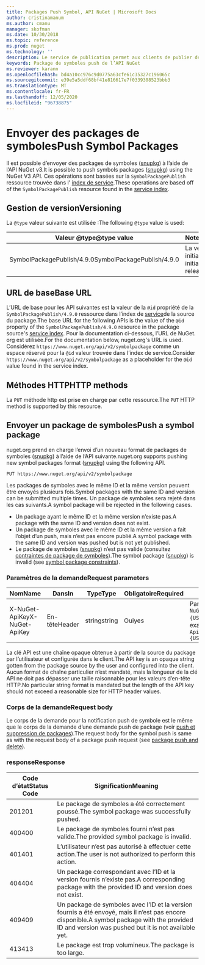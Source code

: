 ```yaml
---
title: Packages Push Symbol, API NuGet | Microsoft Docs
author: cristinamanum
ms.author: cmanu
manager: skofman
ms.date: 10/30/2018
ms.topic: reference
ms.prod: nuget
ms.technology: ''
description: Le service de publication permet aux clients de publier de nouveaux packages de symboles.
keywords: Package de symboles push de l’API NuGet
ms.reviewer: karann
ms.openlocfilehash: bd4a10cc976c9d0775a63cfe61c35327c196065c
ms.sourcegitcommit: e39e5a5ddf68bf41e816617e7f0339308523bbb3
ms.translationtype: MT
ms.contentlocale: fr-FR
ms.lasthandoff: 12/05/2020
ms.locfileid: "96738875"
---
```

# <a name="push-symbol-packages"></a><span data-ttu-id="705a0-104">Envoyer des packages de symboles</span><span class="sxs-lookup"><span data-stu-id="705a0-104">Push Symbol Packages</span></span>

<span data-ttu-id="705a0-105">Il est possible d’envoyer des packages de symboles ([snupkg](../create-packages/Symbol-Packages-snupkg.md)) à l’aide de l’API NuGet v3.</span><span class="sxs-lookup"><span data-stu-id="705a0-105">It is possible to push symbols packages ([snupkg](../create-packages/Symbol-Packages-snupkg.md)) using the NuGet V3 API.</span></span>
<span data-ttu-id="705a0-106">Ces opérations sont basées sur la `SymbolPackagePublish` ressource trouvée dans l' [index de service](service-index.md).</span><span class="sxs-lookup"><span data-stu-id="705a0-106">These operations are based off of the `SymbolPackagePublish` resource found in the [service index](service-index.md).</span></span>

## <a name="versioning"></a><span data-ttu-id="705a0-107">Gestion de version</span><span class="sxs-lookup"><span data-stu-id="705a0-107">Versioning</span></span>

<span data-ttu-id="705a0-108">La `@type` valeur suivante est utilisée :</span><span class="sxs-lookup"><span data-stu-id="705a0-108">The following `@type` value is used:</span></span>

<span data-ttu-id="705a0-109">Valeur @type</span><span class="sxs-lookup"><span data-stu-id="705a0-109">@type value</span></span>                 | <span data-ttu-id="705a0-110">Notes</span><span class="sxs-lookup"><span data-stu-id="705a0-110">Notes</span></span>
--------------------        | -----
<span data-ttu-id="705a0-111">SymbolPackagePublish/4.9.0</span><span class="sxs-lookup"><span data-stu-id="705a0-111">SymbolPackagePublish/4.9.0</span></span>  | <span data-ttu-id="705a0-112">La version initiale</span><span class="sxs-lookup"><span data-stu-id="705a0-112">The initial release</span></span>

## <a name="base-url"></a><span data-ttu-id="705a0-113">URL de base</span><span class="sxs-lookup"><span data-stu-id="705a0-113">Base URL</span></span>

<span data-ttu-id="705a0-114">L’URL de base pour les API suivantes est la valeur de la `@id` propriété de la `SymbolPackagePublish/4.9.0` ressource dans l’index de [service](service-index.md)de la source du package.</span><span class="sxs-lookup"><span data-stu-id="705a0-114">The base URL for the following APIs is the value of the `@id` property of the `SymbolPackagePublish/4.9.0` resource in the package source's [service index](service-index.md).</span></span> <span data-ttu-id="705a0-115">Pour la documentation ci-dessous, l’URL de NuGet. org est utilisée.</span><span class="sxs-lookup"><span data-stu-id="705a0-115">For the documentation below, nuget.org's URL is used.</span></span> <span data-ttu-id="705a0-116">Considérez `https://www.nuget.org/api/v2/symbolpackage` comme un espace réservé pour la `@id` valeur trouvée dans l’index de service.</span><span class="sxs-lookup"><span data-stu-id="705a0-116">Consider `https://www.nuget.org/api/v2/symbolpackage` as a placeholder for the `@id` value found in the service index.</span></span>

## <a name="http-methods"></a><span data-ttu-id="705a0-117">Méthodes HTTP</span><span class="sxs-lookup"><span data-stu-id="705a0-117">HTTP methods</span></span>

<span data-ttu-id="705a0-118">La `PUT` méthode http est prise en charge par cette ressource.</span><span class="sxs-lookup"><span data-stu-id="705a0-118">The `PUT` HTTP method is supported by this resource.</span></span> 

## <a name="push-a-symbol-package"></a><span data-ttu-id="705a0-119">Envoyer un package de symboles</span><span class="sxs-lookup"><span data-stu-id="705a0-119">Push a symbol package</span></span>

<span data-ttu-id="705a0-120">nuget.org prend en charge l’envoi d’un nouveau format de packages de symboles ([snupkg](../create-packages/Symbol-Packages-snupkg.md)) à l’aide de l’API suivante.</span><span class="sxs-lookup"><span data-stu-id="705a0-120">nuget.org supports pushing new symbol packages format ([snupkg](../create-packages/Symbol-Packages-snupkg.md)) using the following API.</span></span> 

    PUT https://www.nuget.org/api/v2/symbolpackage

<span data-ttu-id="705a0-121">Les packages de symboles avec le même ID et la même version peuvent être envoyés plusieurs fois.</span><span class="sxs-lookup"><span data-stu-id="705a0-121">Symbol packages with the same ID and version can be submitted multiple times.</span></span> <span data-ttu-id="705a0-122">Un package de symboles sera rejeté dans les cas suivants.</span><span class="sxs-lookup"><span data-stu-id="705a0-122">A symbol package will be rejected in the following cases.</span></span>
- <span data-ttu-id="705a0-123">Un package ayant le même ID et la même version n’existe pas.</span><span class="sxs-lookup"><span data-stu-id="705a0-123">A package with the same ID and version does not exist.</span></span>
- <span data-ttu-id="705a0-124">Un package de symboles avec le même ID et la même version a fait l’objet d’un push, mais n’est pas encore publié.</span><span class="sxs-lookup"><span data-stu-id="705a0-124">A symbol package with the same ID and version was pushed but is not yet published.</span></span>
- <span data-ttu-id="705a0-125">Le package de symboles ([snupkg](../create-packages/Symbol-Packages-snupkg.md)) n’est pas valide (consultez [contraintes de package de symboles](../create-packages/Symbol-Packages-snupkg.md)).</span><span class="sxs-lookup"><span data-stu-id="705a0-125">The symbol package ([snupkg](../create-packages/Symbol-Packages-snupkg.md)) is invalid (see [symbol package constraints](../create-packages/Symbol-Packages-snupkg.md)).</span></span>

### <a name="request-parameters"></a><span data-ttu-id="705a0-126">Paramètres de la demande</span><span class="sxs-lookup"><span data-stu-id="705a0-126">Request parameters</span></span>

<span data-ttu-id="705a0-127">Nom</span><span class="sxs-lookup"><span data-stu-id="705a0-127">Name</span></span>           | <span data-ttu-id="705a0-128">Dans</span><span class="sxs-lookup"><span data-stu-id="705a0-128">In</span></span>     | <span data-ttu-id="705a0-129">Type</span><span class="sxs-lookup"><span data-stu-id="705a0-129">Type</span></span>   | <span data-ttu-id="705a0-130">Obligatoire</span><span class="sxs-lookup"><span data-stu-id="705a0-130">Required</span></span> | <span data-ttu-id="705a0-131">Notes</span><span class="sxs-lookup"><span data-stu-id="705a0-131">Notes</span></span>
-------------- | ------ | ------ | -------- | -----
<span data-ttu-id="705a0-132">X-NuGet-ApiKey</span><span class="sxs-lookup"><span data-stu-id="705a0-132">X-NuGet-ApiKey</span></span> | <span data-ttu-id="705a0-133">En-tête</span><span class="sxs-lookup"><span data-stu-id="705a0-133">Header</span></span> | <span data-ttu-id="705a0-134">string</span><span class="sxs-lookup"><span data-stu-id="705a0-134">string</span></span> | <span data-ttu-id="705a0-135">Oui</span><span class="sxs-lookup"><span data-stu-id="705a0-135">yes</span></span>      | <span data-ttu-id="705a0-136">Par exemple : `X-NuGet-ApiKey: {USER_API_KEY}`</span><span class="sxs-lookup"><span data-stu-id="705a0-136">For example, `X-NuGet-ApiKey: {USER_API_KEY}`</span></span>

<span data-ttu-id="705a0-137">La clé API est une chaîne opaque obtenue à partir de la source du package par l’utilisateur et configurée dans le client.</span><span class="sxs-lookup"><span data-stu-id="705a0-137">The API key is an opaque string gotten from the package source by the user and configured into the client.</span></span> <span data-ttu-id="705a0-138">Aucun format de chaîne particulier n’est mandaté, mais la longueur de la clé API ne doit pas dépasser une taille raisonnable pour les valeurs d’en-tête HTTP.</span><span class="sxs-lookup"><span data-stu-id="705a0-138">No particular string format is mandated but the length of the API key should not exceed a reasonable size for HTTP header values.</span></span>

### <a name="request-body"></a><span data-ttu-id="705a0-139">Corps de la demande</span><span class="sxs-lookup"><span data-stu-id="705a0-139">Request body</span></span>

<span data-ttu-id="705a0-140">Le corps de la demande pour la notification push de symbole est le même que le corps de la demande d’une demande push de package (voir [push et suppression de packages](package-publish-resource.md)).</span><span class="sxs-lookup"><span data-stu-id="705a0-140">The request body for the symbol push is same as with the request body of a package push request (see [package push and delete](package-publish-resource.md)).</span></span> 

### <a name="response"></a><span data-ttu-id="705a0-141">response</span><span class="sxs-lookup"><span data-stu-id="705a0-141">Response</span></span>

<span data-ttu-id="705a0-142">Code d’état</span><span class="sxs-lookup"><span data-stu-id="705a0-142">Status Code</span></span> | <span data-ttu-id="705a0-143">Signification</span><span class="sxs-lookup"><span data-stu-id="705a0-143">Meaning</span></span>
----------- | -------
<span data-ttu-id="705a0-144">201</span><span class="sxs-lookup"><span data-stu-id="705a0-144">201</span></span>         | <span data-ttu-id="705a0-145">Le package de symboles a été correctement poussé.</span><span class="sxs-lookup"><span data-stu-id="705a0-145">The symbol package was successfully pushed.</span></span>
<span data-ttu-id="705a0-146">400</span><span class="sxs-lookup"><span data-stu-id="705a0-146">400</span></span>         | <span data-ttu-id="705a0-147">Le package de symboles fourni n’est pas valide.</span><span class="sxs-lookup"><span data-stu-id="705a0-147">The provided symbol package is invalid.</span></span>
<span data-ttu-id="705a0-148">401</span><span class="sxs-lookup"><span data-stu-id="705a0-148">401</span></span>         | <span data-ttu-id="705a0-149">L’utilisateur n’est pas autorisé à effectuer cette action.</span><span class="sxs-lookup"><span data-stu-id="705a0-149">The user is not authorized to perform this action.</span></span>
<span data-ttu-id="705a0-150">404</span><span class="sxs-lookup"><span data-stu-id="705a0-150">404</span></span>         | <span data-ttu-id="705a0-151">Un package correspondant avec l’ID et la version fournis n’existe pas.</span><span class="sxs-lookup"><span data-stu-id="705a0-151">A corresponding package with the provided ID and version does not exist.</span></span>
<span data-ttu-id="705a0-152">409</span><span class="sxs-lookup"><span data-stu-id="705a0-152">409</span></span>         | <span data-ttu-id="705a0-153">Un package de symboles avec l’ID et la version fournis a été envoyé, mais il n’est pas encore disponible.</span><span class="sxs-lookup"><span data-stu-id="705a0-153">A symbol package with the provided ID and version was pushed but it is not available yet.</span></span>
<span data-ttu-id="705a0-154">413</span><span class="sxs-lookup"><span data-stu-id="705a0-154">413</span></span>         | <span data-ttu-id="705a0-155">Le package est trop volumineux.</span><span class="sxs-lookup"><span data-stu-id="705a0-155">The package is too large.</span></span>

